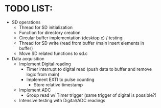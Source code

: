 # TODO LIST:
- SD operations
  - Thread for SD initialization
  - Function for directory creation
  - Circular buffer implementation (desktop c) / testing
  - Thread for SD write (read from buffer /main insert elements in buffer)
  - Move SD related functions to sd.c
- Data acquisition
  - Implement Digital reading
    - Timer interrupt to digital read (push data to buffer and remove logic from main)
    - Implement EXTI to pulse counting
      - Store relative timestamp
  - Implement ADC
    - Group read w/ Timer trigger (same trigger of digital is possible?)
  - Intensive testing with Digital/ADC readings
